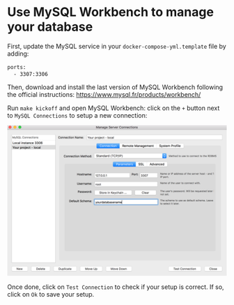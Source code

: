 # Use MySQL Workbench to manage your database

First, update the MySQL service in your `docker-compose-yml.template` file by adding:

```
ports:
  - 3307:3306
```

Then, download and install the last version of MySQL Workbench following the official instructions: https://www.mysql.fr/products/workbench/

Run `make kickoff` and open MySQL Workbench: click on the `+` button next to `MySQL Connections` to setup a new connection:

<img src="images/mysql_workbench1.png" alt="Setup a new connection" />

Once done, click on `Test Connection` to check if your setup is correct. If so, click on `Ok` to save your setup.